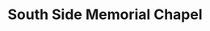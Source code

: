 ---
title: "South Side Memorial Chapel"
url: /edmonton/south-side-memorial-chapel/
shop: funeral directors
---